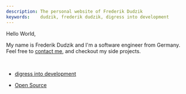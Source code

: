 ```yaml
---
description: The personal website of Frederik Dudzik
keywords:    dudzik, frederik dudzik, digress into development
---
```

Hello World,

My name is Frederik Dudzik and I'm a software engineer from Germany.  
Feel free to [contact me](/contact), and checkout my side projects.

</br>

<!-- Blog -->
* [digress into development](/digress-into-development)
<!-- Closed Source -->
<!-- * [about:blank](/about:blank) -->
<!-- Random -->
* [Open Source](https://github.com/doodzik)
<!-- * [321157](https://www.youtube.com/channel/UCxn7NPh14hNmQC8YqMr2Urg) -->
